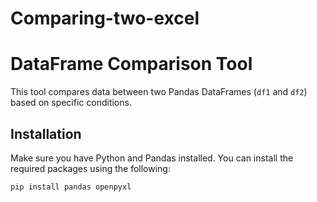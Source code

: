 # Comparing-two-excel

# DataFrame Comparison Tool

This tool compares data between two Pandas DataFrames (`df1` and `df2`) based on specific conditions. 

## Installation

Make sure you have Python and Pandas installed. You can install the required packages using the following:

```bash
pip install pandas openpyxl
